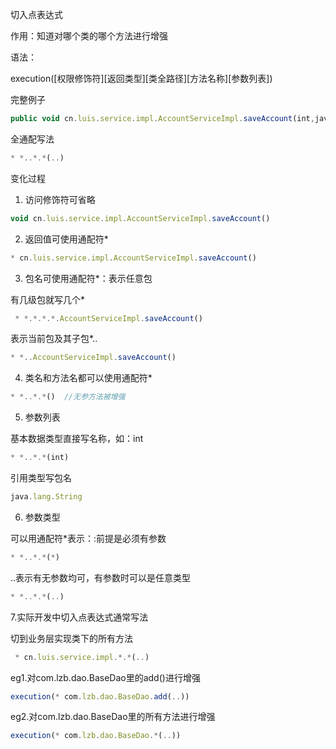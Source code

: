 切入点表达式

作用：知道对哪个类的哪个方法进行增强

语法：

execution([权限修饰符][返回类型][类全路径][方法名称][参数列表])



完整例子

```javascript
public void cn.luis.service.impl.AccountServiceImpl.saveAccount(int,java.lang.String )
```



全通配写法

```javascript
* *..*.*(..)
```



变化过程

1. 访问修饰符可省略

```javascript
void cn.luis.service.impl.AccountServiceImpl.saveAccount() 
```



2. 返回值可使用通配符*

```javascript
* cn.luis.service.impl.AccountServiceImpl.saveAccount()  
```



3. 包名可使用通配符*：表示任意包

有几级包就写几个*

```javascript
 * *.*.*.*.AccountServiceImpl.saveAccount()
```



表示当前包及其子包*..

```javascript
* *..AccountServiceImpl.saveAccount()
```



4. 类名和方法名都可以使用通配符*

```javascript
* *..*.*()  //无参方法被增强
```



5. 参数列表

基本数据类型直接写名称，如：int

```javascript
* *..*.*(int)
```

引用类型写包名

```javascript
java.lang.String 
```



6. 参数类型

可以用通配符*表示：:前提是必须有参数

```javascript
* *..*.*(*)
```

..表示有无参数均可，有参数时可以是任意类型

```javascript
* *..*.*(..)      
```



7.实际开发中切入点表达式通常写法

切到业务层实现类下的所有方法

```javascript
 * cn.luis.service.impl.*.*(..)
```









eg1.对com.lzb.dao.BaseDao里的add()进行增强

```javascript
execution(* com.lzb.dao.BaseDao.add(..))
```

eg2.对com.lzb.dao.BaseDao里的所有方法进行增强

```javascript
execution(* com.lzb.dao.BaseDao.*(..))
```

